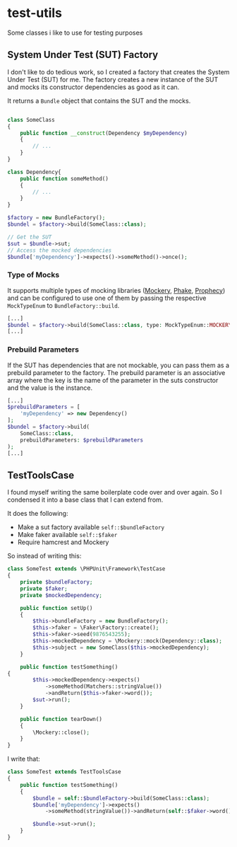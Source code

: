 # test-utils
Some classes i like to use for testing purposes

## System Under Test (SUT) Factory

I don't like to do tedious work, so I created a factory that creates the
System Under Test (SUT) for me. The factory creates a new instance of the
SUT and mocks its constructor dependencies as good as it can.

It returns a `Bundle` object that contains the SUT and the mocks.

```php

class SomeClass
{
    public function __construct(Dependency $myDependency)
    {
        // ...
    }
}

class Dependency{
    public function someMethod()
    {
        // ...
    }
}

$factory = new BundleFactory();
$bundel = $factory->build(SomeClass::class);

// Get the SUT
$sut = $bundle->sut;
// Access the mocked dependencies
$bundle['myDependency']->expects()->someMethod()->once();
```
### Type of Mocks
It supports multiple types of mocking libraries ([Mockery](https://github.com/mockery/mockery),
[Phake](https://github.com/phake/phake), [Prophecy](https://github.com/phpspec/prophecy)) and can be configured to use one of them by passing the respective
`MockTypeEnum` to `BundleFactory::build`.

```php
[...]
$bundel = $factory->build(SomeClass::class, type: MockTypeEnum::MOCKERY);
[...]
```

### Prebuild Parameters

If the SUT has dependencies that are not mockable, you can pass them as a
prebuild parameter to the factory. The prebuild parameter is an associative
array where the key is the name of the parameter in the suts constructor and
the value is the instance.

```php
[...]
$prebuildParameters = [
    'myDependency' => new Dependency()
];
$bundel = $factory->build(
    SomeClass::class,
    prebuildParameters: $prebuildParameters
);
[...]
```

## TestToolsCase

I found myself writing the same boilerplate code over and over again. So I
condensed it into a base class that I can extend from.

It does the following:
- Make a sut factory available `self::$bundleFactory`
- Make faker available `self::$faker`
- Require hamcrest and Mockery

So instead of writing this:

```php
class SomeTest extends \PHPUnit\Framework\TestCase
{
    private $bundleFactory;
    private $faker;
    private $mockedDependency;

    public function setUp()
    {
        $this->bundleFactory = new BundleFactory();
        $this->faker = \Faker\Factory::create();
        $this->faker->seed(9876543255);
        $this->mockedDependency = \Mockery::mock(Dependency::class);
        $this->subject = new SomeClass($this->mockedDependency);
    }

    public function testSomething()
{
        $this->mockedDependency->expects()
            ->someMethod(Matchers::stringValue())
            ->andReturn($this->faker->word());
        $sut->run();
    }

    public function tearDown()
    {
        \Mockery::close();
    }
}
```

I write that:

```php
class SomeTest extends TestToolsCase
{
    public function testSomething()
    {
        $bundle = self::$bundleFactory->build(SomeClass::class);
        $bundle['myDependency']->expects()
            ->someMethod(stringValue())->andReturn(self::$faker->word());

        $bundle->sut->run();
    }
}
```


